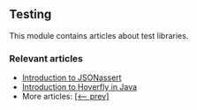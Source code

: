 ## Testing

This module contains articles about test libraries.

### Relevant articles
- [Introduction to JSONassert](https://www.baeldung.com/jsonassert)
- [Introduction to Hoverfly in Java](https://www.baeldung.com/hoverfly)
- More articles: [[<-- prev]](../libraries-testing)

